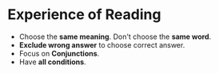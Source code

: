 # Experience of Reading

- Choose the **same meaning**. Don't choose the **same word**.
- **Exclude wrong answer** to choose correct answer.
- Focus on **Conjunctions**.
- Have **all conditions**.
